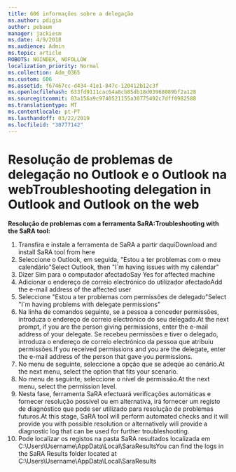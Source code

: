 ```yaml
---
title: 606 informações sobre a delegação
ms.author: pdigia
author: pebaum
manager: jackiesm
ms.date: 4/9/2018
ms.audience: Admin
ms.topic: article
ROBOTS: NOINDEX, NOFOLLOW
localization_priority: Normal
ms.collection: Adm_O365
ms.custom: 606
ms.assetid: f67467cc-d434-41e1-847c-120412b12c3f
ms.openlocfilehash: 633fd9111cac64a8cb85db18d03968089bf2a128
ms.sourcegitcommit: 03a156a9c9740521155a30775492c7dff0982588
ms.translationtype: MT
ms.contentlocale: pt-PT
ms.lasthandoff: 03/22/2019
ms.locfileid: "30777142"
---
```

# <a name="troubleshooting-delegation-in-outlook-and-outlook-on-the-web"></a><span data-ttu-id="8ad5f-102">Resolução de problemas de delegação no Outlook e o Outlook na web</span><span class="sxs-lookup"><span data-stu-id="8ad5f-102">Troubleshooting delegation in Outlook and Outlook on the web</span></span>

<span data-ttu-id="8ad5f-103">**Resolução de problemas com a ferramenta SaRA:**</span><span class="sxs-lookup"><span data-stu-id="8ad5f-103">**Troubleshooting with the SaRA tool:**</span></span>

1. <span data-ttu-id="8ad5f-104">Transfira e instale a ferramenta de SaRA a partir daqui</span><span class="sxs-lookup"><span data-stu-id="8ad5f-104">Download and install SaRA tool from here</span></span>
1. <span data-ttu-id="8ad5f-105">Seleccione o Outlook, em seguida, "Estou a ter problemas com o meu calendário"</span><span class="sxs-lookup"><span data-stu-id="8ad5f-105">Select Outlook, then "I\`m having issues with my calendar"</span></span>
1. <span data-ttu-id="8ad5f-106">Dizer Sim para o computador afectado</span><span class="sxs-lookup"><span data-stu-id="8ad5f-106">Say Yes for affected machine</span></span>
1. <span data-ttu-id="8ad5f-107">Adicionar o endereço de correio electrónico do utilizador afectado</span><span class="sxs-lookup"><span data-stu-id="8ad5f-107">Add the e-mail address of the affected user</span></span>
1. <span data-ttu-id="8ad5f-108">Seleccione "Estou a ter problemas com permissões de delegado"</span><span class="sxs-lookup"><span data-stu-id="8ad5f-108">Select "I\`m having problems with delegate permissions"</span></span>
1. <span data-ttu-id="8ad5f-109">Na linha de comandos seguinte, se a pessoa a conceder permissões, introduza o endereço de correio electrónico do seu delegado.</span><span class="sxs-lookup"><span data-stu-id="8ad5f-109">At the next prompt, if you are the person giving permissions, enter the e-mail address of your delegate.</span></span> <span data-ttu-id="8ad5f-110">Se recebeu permissões e tiver o delegado, introduza o endereço de correio electrónico da pessoa que atribuiu permissões.</span><span class="sxs-lookup"><span data-stu-id="8ad5f-110">If you received permissions and you are the delegate, enter the e-mail address of the person that gave you permissions.</span></span>
1. <span data-ttu-id="8ad5f-111">No menu de seguinte, seleccione a opção que se adeqúe ao cenário.</span><span class="sxs-lookup"><span data-stu-id="8ad5f-111">At the next menu, select the option that fits your scenario.</span></span> 
1. <span data-ttu-id="8ad5f-112">No menu de seguinte, seleccione o nível de permissão.</span><span class="sxs-lookup"><span data-stu-id="8ad5f-112">At the next menu, select the permission level.</span></span>
1. <span data-ttu-id="8ad5f-113">Nesta fase, ferramenta SaRA efectuará verificações automáticas e fornecer resolução possível ou em alternativa, irá fornecer um registo de diagnóstico que pode ser utilizado para resolução de problemas futuros.</span><span class="sxs-lookup"><span data-stu-id="8ad5f-113">At this stage, SaRA tool will perform automated checks and it will provide you with possible resolution or alternatively will provide a diagnostic log that can be used for further troubleshooting.</span></span>
1. <span data-ttu-id="8ad5f-114">Pode localizar os registos na pasta SaRA resultados localizada em C:\Users\Username\AppData\Local\SaraResults</span><span class="sxs-lookup"><span data-stu-id="8ad5f-114">You can find the logs in the SaRA Results folder located at C:\Users\Username\AppData\Local\SaraResults</span></span>